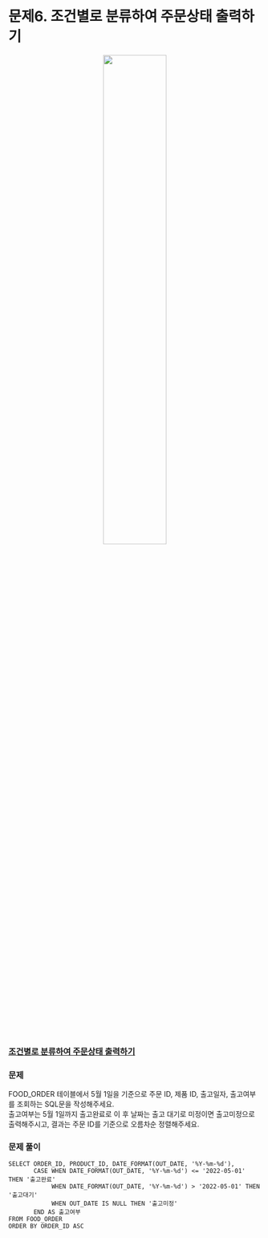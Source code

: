# 문제6. 조건별로 분류하여 주문상태 출력하기
<center><img src="https://user-images.githubusercontent.com/77037338/210046724-5f984c66-80c3-4c70-9fdc-32371e86c30c.png" width="50%" height="50%"></center>

### [조건별로 분류하여 주문상태 출력하기](https://school.programmers.co.kr/learn/courses/30/lessons/131113)

### 문제
FOOD_ORDER 테이블에서 5월 1일을 기준으로 주문 ID, 제품 ID, 출고일자, 출고여부를 조회하는 SQL문을 작성해주세요. <br>
출고여부는 5월 1일까지 출고완료로 이 후 날짜는 출고 대기로 미정이면 출고미정으로 출력해주시고, 결과는 주문 ID를 기준으로 오름차순 정렬해주세요.<br>

### 문제 풀이
```Mysql
SELECT ORDER_ID, PRODUCT_ID, DATE_FORMAT(OUT_DATE, '%Y-%m-%d'), 
       CASE WHEN DATE_FORMAT(OUT_DATE, '%Y-%m-%d') <= '2022-05-01' THEN '출고완료'
            WHEN DATE_FORMAT(OUT_DATE, '%Y-%m-%d') > '2022-05-01' THEN '출고대기'
            WHEN OUT_DATE IS NULL THEN '출고미정'
       END AS 출고여부
FROM FOOD_ORDER
ORDER BY ORDER_ID ASC
```
